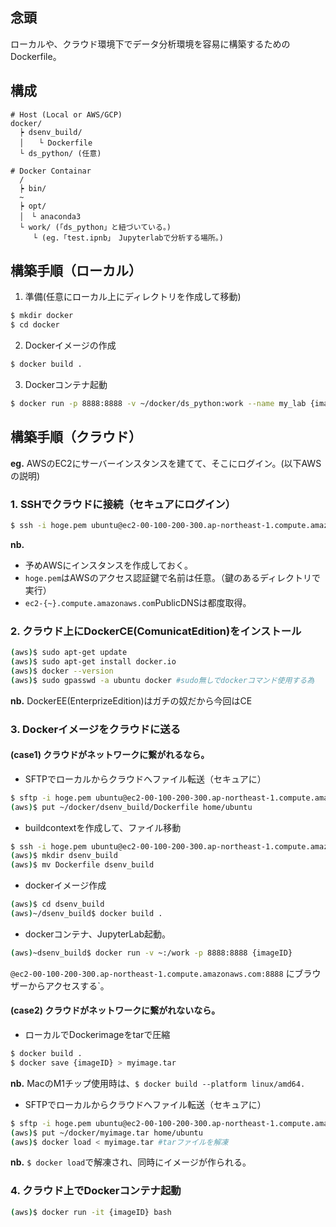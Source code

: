 ## 念頭
ローカルや、クラウド環境下でデータ分析環境を容易に構築するためのDockerfile。


## 構成
```
# Host (Local or AWS/GCP)
docker/
  ┝ dsenv_build/
  │　　└ Dockerfile
  └ ds_python/ (任意)

# Docker Containar
  /
  ┝ bin/
  ~
  ┝ opt/
  │　└ anaconda3
  └ work/ (「ds_python」と紐づいている。)
     └ (eg.「test.ipnb」　Jupyterlabで分析する場所。)
```


## 構築手順（ローカル）
1. 準備(任意にローカル上にディレクトリを作成して移動)
```sh
$ mkdir docker
$ cd docker
```

2. Dockerイメージの作成
```sh
$ docker build .
```

3. Dockerコンテナ起動
```sh
$ docker run -p 8888:8888 -v ~/docker/ds_python:work --name my_lab {image}
```


## 構築手順（クラウド）
__eg.__ AWSのEC2にサーバーインスタンスを建てて、そこにログイン。(以下AWSの説明)

### 1. SSHでクラウドに接続（セキュアにログイン）
```sh
$ ssh -i hoge.pem ubuntu@ec2-00-100-200-300.ap-northeast-1.compute.amazonaws.com
```
__nb.__
* 予めAWSにインスタンスを作成しておく。
* `hoge.pem`はAWSのアクセス認証鍵で名前は任意。（鍵のあるディレクトリで実行）
* `ec2-{~}.compute.amazonaws.com`PublicDNSは都度取得。

### 2. クラウド上にDockerCE(ComunicatEdition)をインストール
```sh
(aws)$ sudo apt-get update
(aws)$ sudo apt-get install docker.io
(aws)$ docker --version
(aws)$ sudo gpasswd -a ubuntu docker #sudo無しでdockerコマンド使用する為
```
__nb.__ DockerEE(EnterprizeEdition)はガチの奴だから今回はCE

### 3. Dockerイメージをクラウドに送る
#### (case1) クラウドがネットワークに繋がれるなら。
* SFTPでローカルからクラウドへファイル転送（セキュアに）
```sh
$ sftp -i hoge.pem ubuntu@ec2-00-100-200-300.ap-northeast-1.compute.amazonaws.com
(aws)$ put ~/docker/dsenv_build/Dockerfile home/ubuntu
```
* buildcontextを作成して、ファイル移動
```sh
$ ssh -i hoge.pem ubuntu@ec2-00-100-200-300.ap-northeast-1.compute.amazonaws.com
(aws)$ mkdir dsenv_build
(aws)$ mv Dockerfile dsenv_build
```
* dockerイメージ作成
```sh
(aws)$ cd dsenv_build
(aws)~/dsenv_build$ docker build .
```
* dockerコンテナ、JupyterLab起動。
```sh
(aws)~dsenv_build$ docker run -v ~:/work -p 8888:8888 {imageID}
```

`@ec2-00-100-200-300.ap-northeast-1.compute.amazonaws.com:8888`
にブラウザーからアクセスする`。


#### (case2) クラウドがネットワークに繋がれないなら。
* ローカルでDockerimageをtarで圧縮
```sh
$ docker build .
$ docker save {imageID} > myimage.tar
```
__nb.__ MacのM1チップ使用時は、`$ docker build --platform linux/amd64.`

* SFTPでローカルからクラウドへファイル転送（セキュアに）
```sh
$ sftp -i hoge.pem ubuntu@ec2-00-100-200-300.ap-northeast-1.compute.amazonaws.com
(aws)$ put ~/docker/myimage.tar home/ubuntu
(aws)$ docker load < myimage.tar #tarファイルを解凍
```
__nb.__ `$ docker load`で解凍され、同時にイメージが作られる。

### 4. クラウド上でDockerコンテナ起動
```sh
(aws)$ docker run -it {imageID} bash
```

